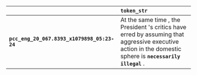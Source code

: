 |                                             | `token_str`                                                                                                                                                 |
|:--------------------------------------------|:------------------------------------------------------------------------------------------------------------------------------------------------------------|
| **`pcc_eng_20_067.8393_x1079898_05:23-24`** | At the same time , the President 's critics have erred by assuming that aggressive executive action in the domestic sphere is __``necessarily illegal``__ . |